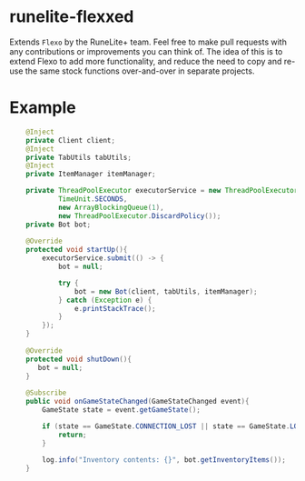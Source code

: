 # runelite-flexxed
Extends `Flexo` by the RuneLite+ team. Feel free to make pull requests with any contributions or improvements you can think of.
The idea of this is to extend Flexo to add more functionality, and reduce the need to copy and re-use the same stock functions over-and-over in separate projects.

# Example
```java
    @Inject
    private Client client;
    @Inject
    private TabUtils tabUtils;
    @Inject
    private ItemManager itemManager;

    private ThreadPoolExecutor executorService = new ThreadPoolExecutor(1, 1, 1,
            TimeUnit.SECONDS, 
            new ArrayBlockingQueue(1), 
            new ThreadPoolExecutor.DiscardPolicy());
    private Bot bot;
    
    @Override
    protected void startUp(){
        executorService.submit(() -> {
            bot = null;

            try {
                bot = new Bot(client, tabUtils, itemManager);
            } catch (Exception e) {
                e.printStackTrace();
            }
        });
    }
    
    @Override
    protected void shutDown(){
       bot = null;
    }
    
    @Subscribe
    public void onGameStateChanged(GameStateChanged event){
        GameState state = event.getGameState();

        if (state == GameState.CONNECTION_LOST || state == GameState.LOGIN_SCREEN || state == GameState.HOPPING) {
            return;
        }
        
        log.info("Inventory contents: {}", bot.getInventoryItems());
    }
```
